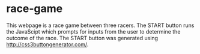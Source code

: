 # race-game
This webpage is a race game between three racers. The START button runs the JavaScipt which prompts for inputs from the user to determine the outcome of the race. The START button was generated using http://css3buttongenerator.com/.
